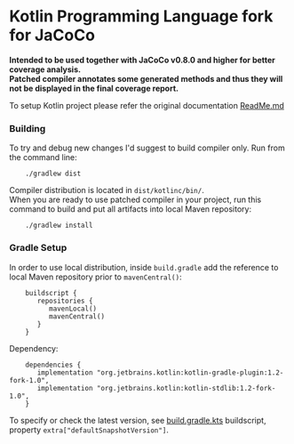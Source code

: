 # Kotlin Programming Language fork for JaCoCo

**Intended to be used together with JaCoCo v0.8.0 and higher for better coverage analysis.</br>
Patched compiler annotates some generated methods and thus they will not be displayed in the final coverage report.**</br>

To setup Kotlin project please refer the original documentation [ReadMe.md](https://github.com/JetBrains/kotlin)

### Building
To try and debug new changes I'd suggest to build compiler only. Run from the command line:

        ./gradlew dist
        
Compiler distribution is located in `dist/kotlinc/bin/`.</br>
When you are ready to use patched compiler in your project, run this command to build and put all artifacts into local Maven repository:

        ./gradlew install
        
### Gradle Setup
In order to use local distribution, inside `build.gradle` add the reference to local Maven repository prior to `mavenCentral()`:

        buildscript {
           repositories {
              mavenLocal()
              mavenCentral()
           }
        }
       
Dependency:
        
        dependencies {
           implementation "org.jetbrains.kotlin:kotlin-gradle-plugin:1.2-fork-1.0",
           implementation "org.jetbrains.kotlin:kotlin-stdlib:1.2-fork-1.0",
        }
        
To specify or check the latest version, see [build.gradle.kts](https://github.com/andreyfomenkov/kotlin/blob/master/build.gradle.kts) buildscript, property `extra["defaultSnapshotVersion"]`.
